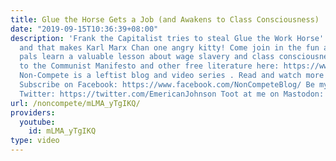 ```yaml
---
title: Glue the Horse Gets a Job (and Awakens to Class Consciousness)
date: "2019-09-15T10:36:39+08:00"
description: 'Frank the Capitalist tries to steal Glue the Work Horse''s labor value,
  and that makes Karl Marx Chan one angry kitty! Come join in the fun as our puppet
  pals learn a valuable lesson about wage slavery and class consciousness. Find links
  to the Communist Manifesto and other free literature here: https://www.non-compete.com/links/
  Non-Compete is a leftist blog and video series . Read and watch more at http://www.non-compete.com
  Subscribe on Facebook: https://www.facebook.com/NonCompeteBlog/ Be my comrade on
  Twitter: https://twitter.com/EmericanJohnson Toot at me on Mastodon: https://mastodon.social/@emerican'
url: /noncompete/mLMA_yTgIKQ/
providers:
  youtube:
    id: mLMA_yTgIKQ
type: video
---
```

